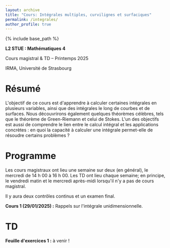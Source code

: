 ```yaml
---
layout: archive
title: "Cours: Intégrales multiples, curvilignes et surfaciques"
permalink: /integrales/
author_profile: true
---
```


{% include base_path %}

**L2 STUE : Mathématiques 4**  

Cours magistral & TD – Printemps 2025  

IRMA, Université de Strasbourg  

# Résumé  

L'objectif de ce cours est d'apprendre à calculer certaines intégrales en plusieurs variables, ainsi que des intégrales le long de courbes et de surfaces. Nous découvrirons également quelques théorèmes célèbres, tels que le théorème de Green-Riemann et celui de Stokes. L'un des objectifs est aussi de comprendre le lien entre le calcul intégral et les applications concrètes : en quoi la capacité à calculer une intégrale permet-elle de résoudre certains problèmes ?  

# Programme  

Les cours magistraux ont lieu une semaine sur deux (en général), le mercredi de 14 h 00 à 16 h 00. Les TD ont lieu chaque semaine; en principe, le vendredi matin et le mercredi après-midi lorsqu'il n'y a pas de cours magistral.  

Il y aura deux contrôles continus et un examen final.  

**Cours 1 (29/01/2025) :** Rappels sur l'intégrale unidimensionnelle.  

# TD  

**Feuille d'exercices 1 :** à venir !  

